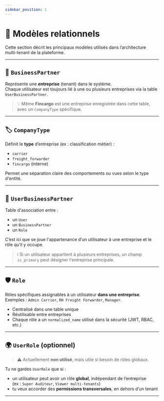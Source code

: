```yaml
---
sidebar_position: 1
---
```


# 🔗 Modèles relationnels

Cette section décrit les principaux modèles utilisés dans l’architecture multi-tenant de la plateforme.

---

## 🏢 `BusinessPartner`

Représente une **entreprise** (tenant) dans le système.  
Chaque utilisateur est toujours lié à une ou plusieurs entreprises via la table `UserBusinessPartner`.

> 💡 Même **Fincargo** est une entreprise enregistrée dans cette table, avec un `CompanyType` spécifique.

---

## 🏷️ `CompanyType`

Définit le **type** d’entreprise (ex : classification métier) :

- `carrier`
- `freight_forwarder`
- `fincargo` (interne)

Permet une séparation claire des comportements ou vues selon le type d'entité.

---

## 👥 `UserBusinessPartner`

Table d'association entre :

- un `User`
- un `BusinessPartner`
- un `Role`

C’est ici que se joue l'appartenance d’un utilisateur à une entreprise et le rôle qu’il y occupe.

> ℹ️ Si un utilisateur appartient à plusieurs entreprises, un champ `is_primary` peut désigner l'entreprise principale.

---

## 🛡️ `Role`

Rôles spécifiques assignables à un utilisateur **dans une entreprise**.  
Exemples : `Admin Carrier`, `RH Freight Forwarder`, `Manager`.

- Centralisé dans une table unique
- Réutilisable entre entreprises
- Chaque rôle a un `normalized_name` utilisé dans la sécurité (JWT, RBAC, etc.)

---

## 🌍 `UserRole` (optionnel)

> ⚠️ Actuellement **non utilisé**, mais utile si besoin de rôles globaux.

Tu ne gardes `UserRole` que si :

- un utilisateur peut avoir un rôle **global**, indépendant de l’entreprise  
  (ex : `Super Auditeur`, `Viewer multi-tenants`)
- tu veux accorder des **permissions transversales**, en dehors d’un tenant

---

